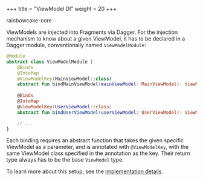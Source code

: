 +++
title = "ViewModel DI"
weight = 20
+++

<div class="small-subtitle">rainbowcake-core</div>

ViewModels are injected into Fragments via Dagger. For the injection mechanism to know about a given ViewModel, it has to be declared in a Dagger module, conventionally named `ViewModelModule`:

```kotlin
@Module
abstract class ViewModelModule {
    @Binds
    @IntoMap
    @ViewModelKey(MainViewModel::class)
    abstract fun bindMainViewModel(mainViewModel: MainViewModel): ViewModel
    
    @Binds
    @IntoMap
    @ViewModelKey(UserViewModel::class)
    abstract fun bindUserViewModel(userViewModel: UserViewModel): ViewModel

    // ...
}
```

Each binding requires an abstract function that takes the given specific ViewModel as a parameter, and is annotated with `@ViewModelKey`, with the same ViewModel class specified in the annotation as the key. Their return type always has to be the base `ViewModel` type.

To learn more about this setup, see the [implementation details](/implementation/viewmodels/).
